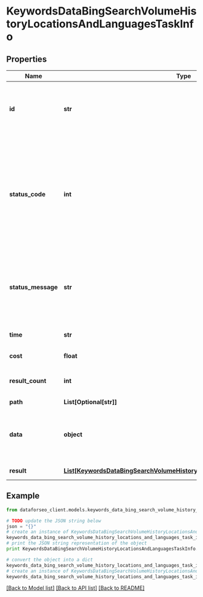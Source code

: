# KeywordsDataBingSearchVolumeHistoryLocationsAndLanguagesTaskInfo


## Properties

Name | Type | Description | Notes
------------ | ------------- | ------------- | -------------
**id** | **str** | task identifier unique task identifier in our system in the UUID format | [optional] 
**status_code** | **int** | status code of the task generated by DataForSEO, can be within the following range: 10000-60000 you can find the full list of the response codes here | [optional] 
**status_message** | **str** | informational message of the task you can find the full list of general informational messages here | [optional] 
**time** | **str** | execution time, seconds | [optional] 
**cost** | **float** | total tasks cost, USD | [optional] 
**result_count** | **int** | number of elements in the result array | [optional] 
**path** | **List[Optional[str]]** | URL path | [optional] 
**data** | **object** | contains the same parameters that you specified in the POST request | [optional] 
**result** | [**List[KeywordsDataBingSearchVolumeHistoryLocationsAndLanguagesResultInfo]**](KeywordsDataBingSearchVolumeHistoryLocationsAndLanguagesResultInfo.md) | array of results | [optional] 

## Example

```python
from dataforseo_client.models.keywords_data_bing_search_volume_history_locations_and_languages_task_info import KeywordsDataBingSearchVolumeHistoryLocationsAndLanguagesTaskInfo

# TODO update the JSON string below
json = "{}"
# create an instance of KeywordsDataBingSearchVolumeHistoryLocationsAndLanguagesTaskInfo from a JSON string
keywords_data_bing_search_volume_history_locations_and_languages_task_info_instance = KeywordsDataBingSearchVolumeHistoryLocationsAndLanguagesTaskInfo.from_json(json)
# print the JSON string representation of the object
print KeywordsDataBingSearchVolumeHistoryLocationsAndLanguagesTaskInfo.to_json()

# convert the object into a dict
keywords_data_bing_search_volume_history_locations_and_languages_task_info_dict = keywords_data_bing_search_volume_history_locations_and_languages_task_info_instance.to_dict()
# create an instance of KeywordsDataBingSearchVolumeHistoryLocationsAndLanguagesTaskInfo from a dict
keywords_data_bing_search_volume_history_locations_and_languages_task_info_form_dict = keywords_data_bing_search_volume_history_locations_and_languages_task_info.from_dict(keywords_data_bing_search_volume_history_locations_and_languages_task_info_dict)
```
[[Back to Model list]](../README.md#documentation-for-models) [[Back to API list]](../README.md#documentation-for-api-endpoints) [[Back to README]](../README.md)


